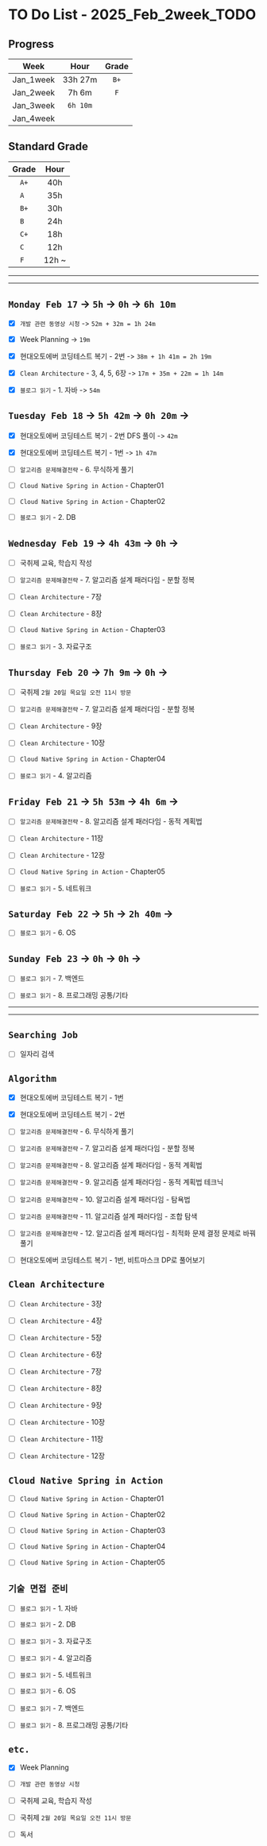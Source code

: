 # TO Do List - 2025_Feb_2week_TODO

## Progress
| Week | Hour | Grade |
|:---:|:---:|:---:|
|Jan_1week|33h 27m|`B+`|
|Jan_2week|7h 6m|`F`|
|Jan_3week|`6h 10m`||
|Jan_4week|||


## Standard Grade
| Grade | Hour |
|:---:|:---:|
|`A+`|40h|
|`A `|35h|
|`B+`|30h|
|`B `|24h|
|`C+`|18h|
|`C `|12h|
|`F `|12h ~|


---
---

## `Monday Feb 17` -> `5h` -> `0h` -> `6h 10m`
- [x] `개발 관련 동영상 시청` -> `52m + 32m = 1h 24m`
- [x] Week Planning -> `19m`
- [x] 현대오토에버 코딩테스트 복기 - 2번 -> `38m + 1h 41m = 2h 19m`
- [x] `Clean Architecture` - 3, 4, 5, 6장 -> `17m + 35m + 22m = 1h 14m`
- [x] `블로그 읽기` - 1. 자바 -> `54m`


## `Tuesday Feb 18` -> `5h 42m` -> `0h 20m` ->
- [x] 현대오토에버 코딩테스트 복기 - 2번 DFS 풀이 -> `42m`
- [x] 현대오토에버 코딩테스트 복기 - 1번 -> `1h 47m`
- [ ] `알고리즘 문제해결전략` - 6. 무식하게 풀기
- [ ] `Cloud Native Spring in Action` - Chapter01
- [ ] `Cloud Native Spring in Action` - Chapter02
- [ ] `블로그 읽기` - 2. DB


## `Wednesday Feb 19` ->  `4h 43m` -> `0h` ->
- [ ] 국취제 교육, 학습지 작성
- [ ] `알고리즘 문제해결전략` - 7. 알고리즘 설계 패러다임 - 분할 정복
- [ ] `Clean Architecture` - 7장
- [ ] `Clean Architecture` - 8장
- [ ] `Cloud Native Spring in Action` - Chapter03
- [ ] `블로그 읽기` - 3. 자료구조

 
## `Thursday Feb 20` -> `7h 9m` -> `0h` ->
- [ ] 국취제 `2월 20일 목요일 오전 11시 방문`
- [ ] `알고리즘 문제해결전략` - 7. 알고리즘 설계 패러다임 - 분할 정복
- [ ] `Clean Architecture` - 9장
- [ ] `Clean Architecture` - 10장
- [ ] `Cloud Native Spring in Action` - Chapter04
- [ ] `블로그 읽기` - 4. 알고리즘


## `Friday Feb 21` -> `5h 53m` -> `4h 6m` ->
- [ ] `알고리즘 문제해결전략` - 8. 알고리즘 설계 패러다임 - 동적 계획법
- [ ] `Clean Architecture` - 11장
- [ ] `Clean Architecture` - 12장
- [ ] `Cloud Native Spring in Action` - Chapter05
- [ ] `블로그 읽기` - 5. 네트워크


## `Saturday Feb 22` -> `5h` -> `2h 40m` ->
- [ ] `블로그 읽기` - 6. OS


## `Sunday Feb 23` -> `0h` -> `0h` ->
- [ ] `블로그 읽기` - 7. 백엔드
- [ ] `블로그 읽기` - 8. 프로그래밍 공통/기타



---
---
## `Searching Job`
- [ ] 일자리 검색


## `Algorithm`
- [x] 현대오토에버 코딩테스트 복기 - 1번
- [x] 현대오토에버 코딩테스트 복기 - 2번
- [ ] `알고리즘 문제해결전략` - 6. 무식하게 풀기
- [ ] `알고리즘 문제해결전략` - 7. 알고리즘 설계 패러다임 - 분할 정복
- [ ] `알고리즘 문제해결전략` - 8. 알고리즘 설계 패러다임 - 동적 계획법
- [ ] `알고리즘 문제해결전략` - 9. 알고리즘 설계 패러다임 - 동적 계획법 테크닉
- [ ] `알고리즘 문제해결전략` - 10. 알고리즘 설계 패러다임 - 탐욕법
- [ ] `알고리즘 문제해결전략` - 11. 알고리즘 설계 패러다임 - 조합 탐색
- [ ] `알고리즘 문제해결전략` - 12. 알고리즘 설계 패러다임 - 최적화 문제 결정 문제로 바꿔 풀기
- [ ] 현대오토에버 코딩테스트 복기 - 1번, 비트마스크 DP로 풀어보기


## `Clean Architecture`
- [ ] `Clean Architecture` - 3장
- [ ] `Clean Architecture` - 4장
- [ ] `Clean Architecture` - 5장
- [ ] `Clean Architecture` - 6장
- [ ] `Clean Architecture` - 7장
- [ ] `Clean Architecture` - 8장
- [ ] `Clean Architecture` - 9장
- [ ] `Clean Architecture` - 10장
- [ ] `Clean Architecture` - 11장
- [ ] `Clean Architecture` - 12장


## `Cloud Native Spring in Action`
- [ ] `Cloud Native Spring in Action` - Chapter01
- [ ] `Cloud Native Spring in Action` - Chapter02
- [ ] `Cloud Native Spring in Action` - Chapter03
- [ ] `Cloud Native Spring in Action` - Chapter04
- [ ] `Cloud Native Spring in Action` - Chapter05


## `기술 면접 준비`
- [ ] `블로그 읽기` - 1. 자바
- [ ] `블로그 읽기` - 2. DB
- [ ] `블로그 읽기` - 3. 자료구조
- [ ] `블로그 읽기` - 4. 알고리즘
- [ ] `블로그 읽기` - 5. 네트워크
- [ ] `블로그 읽기` - 6. OS
- [ ] `블로그 읽기` - 7. 백엔드
- [ ] `블로그 읽기` - 8. 프로그래밍 공통/기타


## `etc.`
- [x] Week Planning
- [ ] `개발 관련 동영상 시청`
- [ ] 국취제 교육, 학습지 작성
- [ ] 국취제 `2월 20일 목요일 오전 11시 방문`
- [ ] 독서 



<!-- ## `Spring`
- [ ] `Cloud Native Spring In Action` -->


<!-- 
## `Java`
## `OPIc`
## `토익` 
-->





